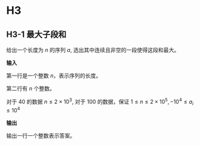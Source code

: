 # H3

## H3-1 最大子段和

给出一个长度为 $n$ 的序列 $a$, 选出其中连续且非空的一段使得这段和最大。

**输入**

第一行是一个整数 $n$，表示序列的长度。

第二行有 $n$ 个整数。

对于 $40%$ 的数据 $n\leq 2 \times 10^3$,
对于 $100%$ 的数据，保证 $1\leq n\leq 2 \times 10^5, -10^4\leq a_i\leq 10^4$

**输出**

输出一行一个整数表示答案。